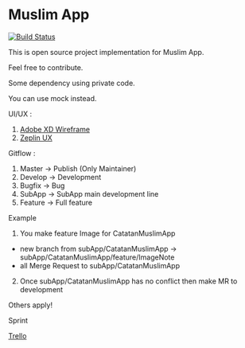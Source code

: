 # Muslim App

[![Build Status](https://travis-ci.com/mmuiz/ma2018.svg?branch=develop)](https://travis-ci.com/mmuiz/ma2018)

This is open source project implementation for Muslim App.

Feel free to contribute.

Some dependency using private code.

You can use mock instead.

UI/UX :

1. [Adobe XD Wireframe](https://xd.adobe.com/view/41786d17-3231-4796-46cf-7ad33aa8c097-3749/)
2. [Zeplin UX]()

Gitflow :

1. Master -> Publish (Only Maintainer)
2. Develop -> Development
3. Bugfix -> Bug
4. SubApp -> SubApp main development line
5. Feature -> Full feature

Example
1. You make feature Image for CatatanMuslimApp
  * new branch from subApp/CatatanMuslimApp -> subApp/CatatanMuslimApp/feature/ImageNote
  * all Merge Request to subApp/CatatanMuslimApp
  
2. Once subApp/CatatanMuslimApp has no conflict then make MR to development

Others apply!


Sprint

[Trello](https://trello.com/b/X50CJI6Z)
